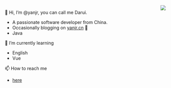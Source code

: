 <img align="right" src="https://github-readme-stats.vercel.app/api?username=yanjr&show_icons=true&icon_color=CE1D2D&text_color=718096&bg_color=ffffff&hide_title=true" />




👋 Hi, I’m @yanjr, you can call me Darui.
 - A passionate software developer from China.
 - Occasionally blogging on [yanjr.cn](https://www.yanjr.cn?_blank) 📖
 - Java 
 
 
🌱 I’m currently learning 
 - English
 - Vue
 
📫 How to reach me 
 - [here](https://github.com/yanjr)

<!---
yanjr/yanjr is a ✨ special ✨ repository because its `README.md` (this file) appears on your GitHub profile.
You can click the Preview link to take a look at your changes.
--->






